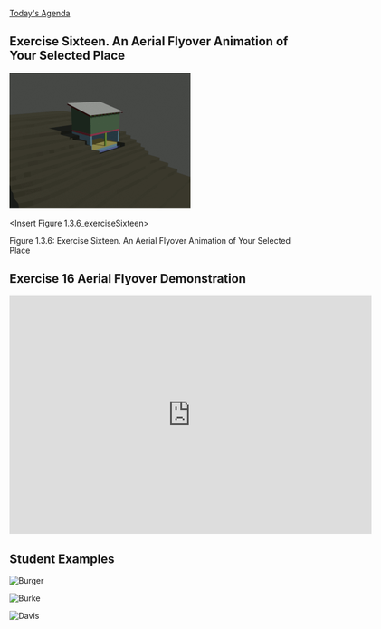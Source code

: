 [Today\'s Agenda](220926-7_agenda.html)

## Exercise Sixteen. An Aerial Flyover Animation of Your Selected Place

![Exercise Sixteen Animated GIF example](images/0151.gif)

\<Insert Figure 1.3.6_exerciseSixteen\>

Figure 1.3.6: Exercise Sixteen. An Aerial Flyover Animation of Your
Selected Place

## Exercise 16 Aerial Flyover Demonstration

<iframe height="420" width="640" allowfullscreen frameborder=0 src="https://echo360.org/media/ad0a3985-c305-47e5-984c-d0f4c048f7a7/public?autoplay=false&automute=false"></iframe>

## Student Examples

![Burger](images/burger.gif)

![Burke](images/burke.gif)

![Davis](images/davis.gif)
